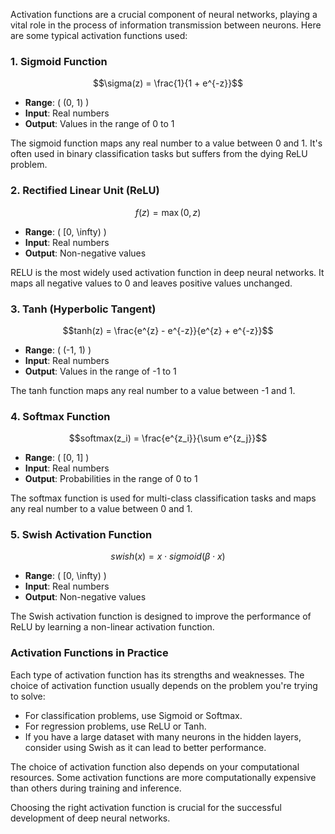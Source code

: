 Activation functions are a crucial component of neural networks, playing a vital role in the process of information transmission between neurons. Here are some typical activation functions used:

### 1. **Sigmoid Function**
```math
\sigma(z) = \frac{1}{1 + e^{-z}}
```
- **Range**: \( (0, 1) \)
- **Input**: Real numbers
- **Output**: Values in the range of 0 to 1

The sigmoid function maps any real number to a value between 0 and 1. It's often used in binary classification tasks but suffers from the dying ReLU problem.

### 2. **Rectified Linear Unit (ReLU)**
```math
f(z) = \max(0, z)
```

- **Range**: \( [0, \infty) \)
- **Input**: Real numbers
- **Output**: Non-negative values

RELU is the most widely used activation function in deep neural networks. It maps all negative values to 0 and leaves positive values unchanged.

### 3. **Tanh (Hyperbolic Tangent)**
```math
tanh(z) = \frac{e^{z} - e^{-z}}{e^{z} + e^{-z}}
```
- **Range**: \( (-1, 1) \)
- **Input**: Real numbers
- **Output**: Values in the range of -1 to 1

The tanh function maps any real number to a value between -1 and 1.

### 4. **Softmax Function**
```math
softmax(z_i) = \frac{e^{z_i}}{\sum e^{z_j}}
```

- **Range**: \( [0, 1] \)
- **Input**: Real numbers
- **Output**: Probabilities in the range of 0 to 1

The softmax function is used for multi-class classification tasks and maps any real number to a value between 0 and 1.

### 5. **Swish Activation Function**
```math
swish(x) = x \cdot sigmoid(\beta \cdot x)
```

- **Range**: \( [0, \infty) \)
- **Input**: Real numbers
- **Output**: Non-negative values

The Swish activation function is designed to improve the performance of ReLU by learning a non-linear activation function.

### Activation Functions in Practice

Each type of activation function has its strengths and weaknesses. The choice of activation function usually depends on the problem you're trying to solve:

*   For classification problems, use Sigmoid or Softmax.
*   For regression problems, use ReLU or Tanh.
*   If you have a large dataset with many neurons in the hidden layers, consider using Swish as it can lead to better performance.

The choice of activation function also depends on your computational resources. Some activation functions are more computationally expensive than others during training and inference.

Choosing the right activation function is crucial for the successful development of deep neural networks.